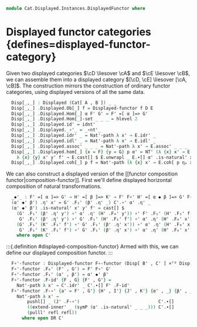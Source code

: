 <!--
```agda
open import Cat.Displayed.Instances.TotalProduct
open import Cat.Displayed.Functor
open import Cat.Instances.Functor
open import Cat.Functor.Compose
open import Cat.Displayed.Base
open import Cat.Reasoning as CR
open import Cat.Prelude

import Cat.Displayed.Reasoning as DR
```
-->

```agda
module Cat.Displayed.Instances.DisplayedFunctor where
```

# Displayed functor categories {defines=displayed-functor-category}

Given two displayed categories $\cD \liesover \cA$ and $\cE \liesover \cB$, we
can assemble them into a displayed category $[\cD, \cE] \liesover [\cA, \cB]$.
The construction mirrors the construction of ordinary functor categories,
using displayed versions of all the same data.

<!--
```agda
open _=>_
open _=[_]=>_
open Functor
open Displayed-functor

module _ 
  {oa ℓa ob ℓb oa' ℓa' ob' ℓb'} 
  {A : Precategory oa ℓa} {B : Precategory ob ℓb}
  (D : Displayed A oa' ℓa') (E : Displayed B ob' ℓb')
  where
  private
    module A = CR A
    module B = CR B
    module D = Displayed D
    module E = DR E
```
-->

```agda
  Disp[_,_] : Displayed (Cat[ A , B ]) _ _
  Disp[_,_] .Displayed.Ob[_] f = Displayed-functor f D E
  Disp[_,_] .Displayed.Hom[_] α F' G' = F' =[ α ]=> G'
  Disp[_,_] .Displayed.Hom[_]-set _ _ _ = hlevel 2
  Disp[_,_] .Displayed.id' = idnt'
  Disp[_,_] .Displayed._∘'_ = _∘nt'_
  Disp[_,_] .Displayed.idr' _ = Nat'-path λ x' → E.idr' _
  Disp[_,_] .Displayed.idl' _ = Nat'-path λ x' → E.idl' _
  Disp[_,_] .Displayed.assoc' _ _ _ = Nat'-path λ x' → E.assoc' _ _ _
  Disp[_,_] .Displayed.hom[_] {x = F} {y = G} p α' = NT' (λ {x} x' → E.hom[ p ηₚ x ] (α' .η' x')) 
    λ {x} {y} x' y' f' → E.cast[] $ E.unwrapl _ E.∙[] α' .is-natural' x' y' f' E.∙[] E.wrapr _
  Disp[_,_] .Displayed.coh[_] p f = Nat'-path (λ {x} x' → E.coh[ p ηₚ x ] (f .η' x'))
```

<!--
```agda
module _ 
  {oa ℓa ob ℓb oc ℓc oa' ℓa' ob' ℓb' oc' ℓc'} 
  {A : Precategory oa ℓa} {B : Precategory ob ℓb}
  {C : Precategory oc ℓc} 
  {A' : Displayed A oa' ℓa'} {B' : Displayed B ob' ℓb'}
  {C' : Displayed C oc' ℓc'} 
  {F G : Functor B C} {H K : Functor A B}
  {α : F => G} {β : H => K}
  {F' : Displayed-functor F B' C'} {G' : Displayed-functor G B' C'}
  {H' : Displayed-functor H A' B'} {K' : Displayed-functor K A' B'}
  where
  private
    module B' = Displayed B'
    module C' = DR C'
```
-->

We can also construct a displayed version of the [[functor composition functor|composition-functor]]. 
First we'll define displayed horizontal composition of natural transformations.

```agda
  _◆'_ : F' =[ α ]=> G' → H' =[ β ]=> K' → F' F∘' H' =[ α ◆ β ]=> G' F∘' K'
  (α' ◆' β') .η' x' = G' .F₁' (β' .η' _) C'.∘' α' .η' _
  (α' ◆' β') .is-natural' x' y' f' = cast[] $
    (G' .F₁' (β' .η' y') ∘' α' .η' (H' .F₀' y')) ∘' F' .F₁' (H' .F₁' f')  ≡[]⟨ pullr[] _ (α' .is-natural' _ _ _) ⟩
     G' .F₁' (β' .η' y') ∘' G' .F₁' (H' .F₁' f') ∘' α' .η' (H' .F₀' x')   ≡[]⟨ pulll[] _ (symP (G' .F-∘') ∙[] apd (λ _ → G' .F₁') (β' .is-natural' _ _ _) ∙[] G' .F-∘') ⟩
    (G' .F₁' (K' .F₁' f') ∘' G' .F₁' (β' .η' x')) ∘' α' .η' (H' .F₀' x')  ≡[]˘⟨ assoc' _ _ _ ⟩ 
     G' .F₁' (K' .F₁' f') ∘' G' .F₁' (β' .η' x') ∘' α' .η' (H' .F₀' x')   ∎  
    where open C'
```

<!--
```agda
module _ 
  {oa ℓa ob ℓb oc ℓc oa' ℓa' ob' ℓb' oc' ℓc'} 
  {A : Precategory oa ℓa} {B : Precategory ob ℓb}
  {C : Precategory oc ℓc} 
  {A' : Displayed A oa' ℓa'} {B' : Displayed B ob' ℓb'}
  {C' : Displayed C oc' ℓc'} 
  where
  private 
    module C = Precategory C
    module C' = Displayed C'
```
-->

:::{.definition #displayed-composition-functor}
Armed with this, we can define our displayed composition functor.
:::

```agda
  F∘'-functor : Displayed-functor F∘-functor (Disp[ B' , C' ] ×ᵀᴰ Disp[ A' , B' ]) Disp[ A' , C' ]
  F∘'-functor .F₀' (F' , G') = F' F∘' G' 
  F∘'-functor .F₁' (α' , β') = α' ◆' β'
  F∘'-functor .F-id' {F , G} {F' , G'} = 
    Nat'-path λ x' → C'.idr' _ C'.∙[] F' .F-id'
  F∘'-functor .F-∘' {a' = F' , G'} {H' , I'} {J' , K'} {α' , _} {β' , _} =
    Nat'-path λ x' → 
        pushl[] _ (J' .F-∘')                              C'.∙[] 
        ((extend-inner' _ (symP (α' .is-natural' _ _ _))) C'.∙[] 
        (pulll' refl refl))
      where open DR C'
```

